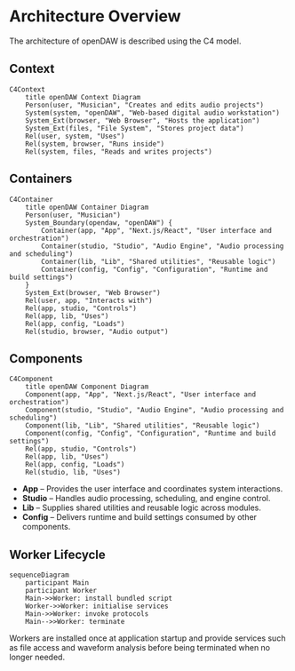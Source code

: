# Architecture Overview

The architecture of openDAW is described using the C4 model.

## Context

```mermaid
C4Context
    title openDAW Context Diagram
    Person(user, "Musician", "Creates and edits audio projects")
    System(system, "openDAW", "Web‑based digital audio workstation")
    System_Ext(browser, "Web Browser", "Hosts the application")
    System_Ext(files, "File System", "Stores project data")
    Rel(user, system, "Uses")
    Rel(system, browser, "Runs inside")
    Rel(system, files, "Reads and writes projects")
```

## Containers

```mermaid
C4Container
    title openDAW Container Diagram
    Person(user, "Musician")
    System_Boundary(opendaw, "openDAW") {
        Container(app, "App", "Next.js/React", "User interface and orchestration")
        Container(studio, "Studio", "Audio Engine", "Audio processing and scheduling")
        Container(lib, "Lib", "Shared utilities", "Reusable logic")
        Container(config, "Config", "Configuration", "Runtime and build settings")
    }
    System_Ext(browser, "Web Browser")
    Rel(user, app, "Interacts with")
    Rel(app, studio, "Controls")
    Rel(app, lib, "Uses")
    Rel(app, config, "Loads")
    Rel(studio, browser, "Audio output")
```

## Components

```mermaid
C4Component
    title openDAW Component Diagram
    Component(app, "App", "Next.js/React", "User interface and orchestration")
    Component(studio, "Studio", "Audio Engine", "Audio processing and scheduling")
    Component(lib, "Lib", "Shared utilities", "Reusable logic")
    Component(config, "Config", "Configuration", "Runtime and build settings")
    Rel(app, studio, "Controls")
    Rel(app, lib, "Uses")
    Rel(app, config, "Loads")
    Rel(studio, lib, "Uses")
```

- **App** – Provides the user interface and coordinates system interactions.
- **Studio** – Handles audio processing, scheduling, and engine control.
- **Lib** – Supplies shared utilities and reusable logic across modules.
- **Config** – Delivers runtime and build settings consumed by other components.

## Worker Lifecycle

```mermaid
sequenceDiagram
    participant Main
    participant Worker
    Main->>Worker: install bundled script
    Worker->>Worker: initialise services
    Main->>Worker: invoke protocols
    Main-->>Worker: terminate
```

Workers are installed once at application startup and provide services such as
file access and waveform analysis before being terminated when no longer
needed.
